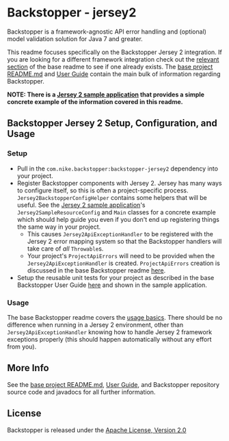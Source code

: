 # Backstopper - jersey2

Backstopper is a framework-agnostic API error handling and (optional) model validation solution for Java 7 and greater.

This readme focuses specifically on the Backstopper Jersey 2 integration. If you are looking for a different framework integration check out the [relevant section](../README.md#framework_modules) of the base readme to see if one already exists. The [base project README.md](../README.md) and [User Guide](../USER_GUIDE.md) contain the main bulk of information regarding Backstopper. 

**NOTE: There is a [Jersey 2 sample application](../samples/sample-jersey2/) that provides a simple concrete example of the information covered in this readme.**

## Backstopper Jersey 2 Setup, Configuration, and Usage

### Setup

* Pull in the `com.nike.backstopper:backstopper-jersey2` dependency into your project.
* Register Backstopper components with Jersey 2. Jersey has many ways to configure itself, so this is often a project-specific process. `Jersey2BackstopperConfigHelper` contains some helpers that will be useful. See the [Jersey 2 sample application](../samples/sample-jersey2/)'s `Jersey2SampleResourceConfig` and `Main` classes for a concrete example which should help guide you even if you don't end up registering things the same way in your project. 
    * This causes `Jersey2ApiExceptionHandler` to be registered with the Jersey 2 error mapping system so that the Backstopper handlers will take care of *all* `Throwable`s.
    * Your project's `ProjectApiErrors` will need to be provided when the `Jersey2ApiExceptionHandler` is created. `ProjectApiErrors` creation is discussed in the base Backstopper readme [here](../README.md#quickstart_usage_project_api_errors).
* Setup the reusable unit tests for your project as described in the base Backstopper User Guide [here](../USER_GUIDE.md#reusable_tests) and shown in the sample application. 

### Usage

The base Backstopper readme covers the [usage basics](../README.md#quickstart_usage). There should be no difference when running in a Jersey 2 environment, other than `Jersey2ApiExceptionHandler` knowing how to handle Jersey 2 framework exceptions properly (this should happen automatically without any effort from you).

## More Info

See the [base project README.md](../README.md), [User Guide](../USER_GUIDE.md), and Backstopper repository source code and javadocs for all further information.

## License

Backstopper is released under the [Apache License, Version 2.0](http://www.apache.org/licenses/LICENSE-2.0)
